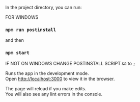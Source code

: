 In the project directory, you can run:

FOR WINDOWS

### `npm run postinstall`

and then 

### `npm start`

IF NOT ON WINDOWS CHANGE POSTINSTALL SCRIPT `&&` to `;`

Runs the app in the development mode.\
Open [http://localhost:3000](http://localhost:3000) to view it in the browser.

The page will reload if you make edits.\
You will also see any lint errors in the console.
